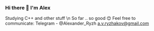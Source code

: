 ### Hi there 👋 I'm Alex 

Studying C++ and other stuff \n
So far .. so good 😊
Feel free to communicate: 
Telegram - @Alexander_Ryzh
a.v.ryzhakov@gmail.com
